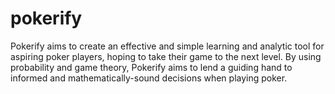 # pokerify
Pokerify aims to create an effective and simple learning and analytic tool for aspiring poker players, hoping to take their game to the next level. By using probability and game theory, Pokerify aims to lend a guiding hand to informed and mathematically-sound decisions when playing poker.
